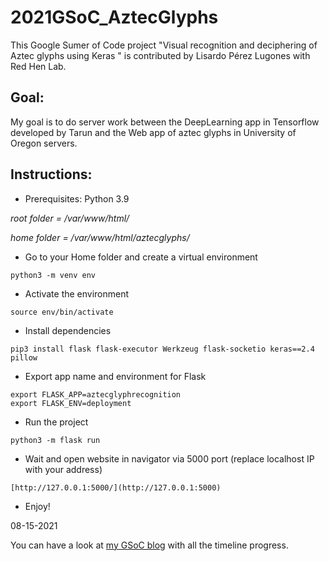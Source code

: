 
# 2021GSoC_AztecGlyphs
This Google Sumer of Code project "Visual recognition and deciphering of Aztec glyphs using Keras " is contributed by Lisardo Pérez Lugones with Red Hen Lab. 

## Goal: 
My goal is to do server work between the DeepLearning app in Tensorflow developed by Tarun and the Web app of aztec glyphs in University of Oregon servers.

## Instructions: 

- Prerequisites: Python 3.9

*root folder = /var/www/html/*

*home folder = /var/www/html/aztecglyphs/*

- Go to your Home folder and create a virtual environment

~~~
python3 -m venv env
~~~

>

- Activate the environment

~~~
source env/bin/activate
~~~

>

- Install dependencies

~~~
pip3 install flask flask-executor Werkzeug flask-socketio keras==2.4 pillow
~~~

- Export app name and environment for Flask

~~~
export FLASK_APP=aztecglyphrecognition
export FLASK_ENV=deployment
~~~

>

- Run the project

~~~
python3 -m flask run
~~~

>

- Wait and open website in navigator via 5000 port (replace localhost IP with your address)

~~~
[http://127.0.0.1:5000/](http://127.0.0.1:5000)
~~~

- Enjoy!

08-15-2021

You can have a look at [my GSoC blog](https://lisardop.github.io/) with all the timeline progress.

